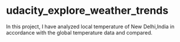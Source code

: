# udacity_explore_weather_trends
In this project, I have analyzed local temperature of New Delhi,India in accordance with the global temperature data and compared.
